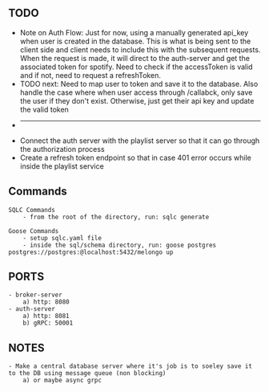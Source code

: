 ## TODO
- Note on Auth Flow: 
	Just for now, using a manually generated api_key when user is created in the database. This is what 
	is being sent to the client side and client needs to include this with the subsequent requests.
	When the request is made, it will direct to the auth-server and get the associated token for spotify. 
	Need to check if the accessToken is valid and if not, need to request a refreshToken. 
- TODO next: Need to map user to token and save it to the database. Also handle the case where when user access through /callabck, 
	only save the user if they don't exist. Otherwise, just get their api key and update the valid token
- **********
- Connect the auth server with the playlist server so that it can go through the authorization process
- Create a refresh token endpoint so that in case 401 error occurs while inside the playlist service

## Commands

    SQLC Commands
    	- from the root of the directory, run: sqlc generate

    Goose Commands
    	- setup sqlc.yaml file
    	- inside the sql/schema directory, run: goose postgres postgres://postgres:@localhost:5432/melongo up

## PORTS 

	- broker-server
		a) http: 8080
	- auth-server
		a) http: 8081
		b) gRPC: 50001

## NOTES

	- Make a central database server where it's job is to soeley save it to the DB using message queue (non blocking)
		a) or maybe async grpc
